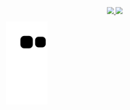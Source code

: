 <div align="center">
  <a href="https://github.com/heliossj">
  <img height="180em" src="https://github-readme-stats.vercel.app/api?username=heliossj&show_icons=true&theme=dark&include_all_commits=true&count_private=true"/>
  <img height="180em" src="https://github-readme-stats.vercel.app/api/top-langs/?username=heliossj&layout=compact&langs_count=7&theme=dark"/>
</div>

 ![snake animation](https://github.com/heliossj/heliossj/blob/output/github-contribution-grid-snake.svg)
